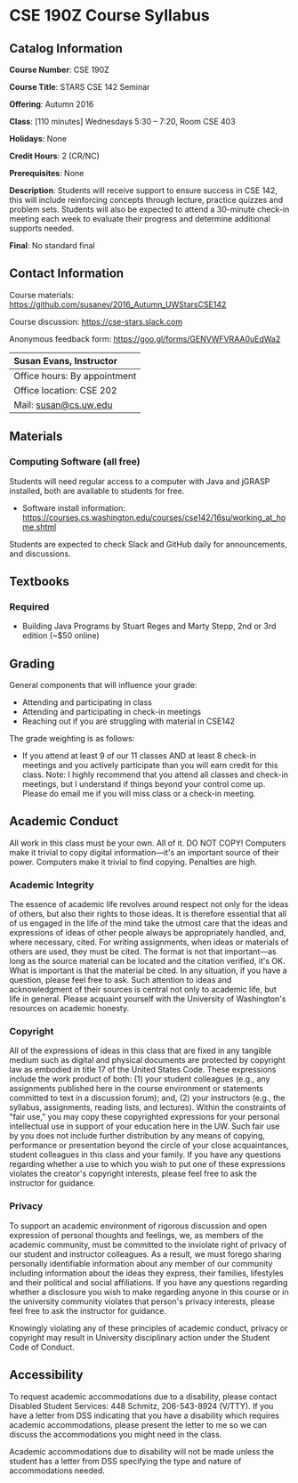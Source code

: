# CSE 190Z Course Syllabus
## Catalog Information
__Course Number__: CSE 190Z

__Course Title__: STARS CSE 142 Seminar

__Offering__: Autumn 2016

__Class__: [110 minutes] Wednesdays 5:30 – 7:20, Room CSE 403

__Holidays__: None

__Credit Hours__: 2 (CR/NC)

__Prerequisites__: None

__Description__: Students will receive support to ensure success in CSE 142, this will include reinforcing concepts through lecture, practice quizzes and problem sets. Students will also be expected to attend a 30-minute check-in meeting each week to evaluate their progress and determine additional supports needed.

__Final__: No standard final

## Contact Information
Course materials: <https://github.com/susanev/2016_Autumn_UWStarsCSE142>

Course discussion: <https://cse-stars.slack.com>

Anonymous feedback form: <https://goo.gl/forms/GENVWFVRAA0uEdWa2>

| __Susan Evans, Instructor__           |
| :------------------------------------ |
| Office hours: By appointment          |
| Office location: CSE 202              |
| Mail: susan@cs.uw.edu                 |


## Materials
### Computing Software (all free)
Students will need regular access to a computer with Java and jGRASP installed, both are available to students for free.

* Software install information: <https://courses.cs.washington.edu/courses/cse142/16su/working_at_home.shtml>

Students are expected to check Slack and GitHub daily for announcements, and discussions.

## Textbooks
### Required
* Building Java Programs by Stuart Reges and Marty Stepp, 2nd or 3rd edition (~$50 online)

## Grading
General components that will influence your grade:
* Attending and participating in class
* Attending and participating in check-in meetings
* Reaching out if you are struggling with material in CSE142

The grade weighting is as follows:
* If you attend at least 9 of our 11 classes AND at least 8 check-in meetings and you actively participate than you will earn credit for this class. Note: I highly recommend that you attend all classes and check-in meetings, but I understand if things beyond your control come up. Please do email me if you will miss class or a check-in meeting.

## Academic Conduct
All work in this class must be your own. All of it. DO NOT COPY! Computers make it trivial to copy digital information—it's an important source of their power. Computers make it trivial to find copying. Penalties are high.

### Academic Integrity
The essence of academic life revolves around respect not only for the ideas of others, but also their rights to those ideas. It is therefore essential that all of us engaged in the life of the mind take the utmost care that the ideas and expressions of ideas of other people always be appropriately handled, and, where necessary, cited. For writing assignments, when ideas or materials of others are used, they must be cited. The format is not that important—as long as the source material can be located and the citation verified, it's OK. What is important is that the material be cited. In any situation, if you have a question, please feel free to ask. Such attention to ideas and acknowledgment of their sources is central not only to academic life, but life in general. Please acquaint yourself with the University of Washington's resources on academic honesty.

### Copyright
All of the expressions of ideas in this class that are fixed in any tangible medium such as digital and physical documents are protected by copyright law as embodied in title 17 of the United States Code. These expressions include the work product of both: (1) your student colleagues (e.g., any assignments published here in the course environment or statements committed to text in a discussion forum); and, (2) your instructors (e.g., the syllabus, assignments, reading lists, and lectures). Within the constraints of "fair use," you may copy these copyrighted expressions for your personal intellectual use in support of your education here in the UW. Such fair use by you does not include further distribution by any means of copying, performance or presentation beyond the circle of your close acquaintances, student colleagues in this class and your family. If you have any questions regarding whether a use to which you wish to put one of these expressions violates the creator's copyright interests, please feel free to ask the instructor for guidance.

### Privacy
To support an academic environment of rigorous discussion and open expression of personal thoughts and feelings, we, as members of the academic community, must be committed to the inviolate right of privacy of our student and instructor colleagues. As a result, we must forego sharing personally identifiable information about any member of our community including information about the ideas they express, their families, lifestyles and their political and social affiliations. If you have any questions regarding whether a disclosure you wish to make regarding anyone in this course or in the university community violates that person's privacy interests, please feel free to ask the instructor for guidance.

Knowingly violating any of these principles of academic conduct, privacy or copyright may result in University disciplinary action under the Student Code of Conduct.

## Accessibility
To request academic accommodations due to a disability, please contact Disabled Student Services: 448 Schmitz, 206-543-8924 (V/TTY). If you have a letter from DSS indicating that you have a disability which requires academic accommodations, please present the letter to me so we can discuss the accommodations you might need in the class.

Academic accommodations due to disability will not be made unless the student has a letter from DSS specifying the type and nature of accommodations needed.
